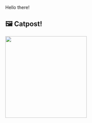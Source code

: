 Hello there!



## 🖼️ Catpost!

<sub>
    <img src="https://cdn2.thecatapi.com/images/5sf.jpg" height="256">
</sub>

